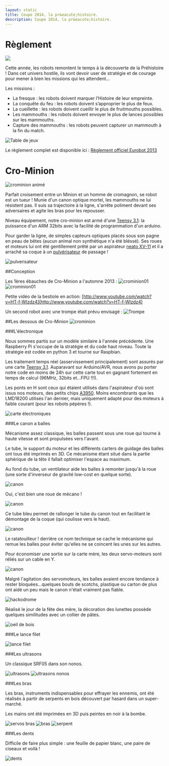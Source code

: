 ```yaml
---
layout: static
title: Coupe 2014, la pr&eacute;histoire.
description: Coupe 2014, la pr&eacute;histoire.
---
```


# Règlement

![](prehistobot.png)


Cette année, les robots remontent le temps à la découverte de la Préhistoire ! Dans cet univers hostile, ils vont devoir user de stratégie et de courage pour mener à bien les missions qui les attendent…

Les missions :


- La fresque : les robots doivent marquer l’Histoire de leur empreinte.
- La conquête du feu : les robots doivent s’approprier le plus de feux.
- La cueillette : les robots doivent cueillir le plus de fruitmouths possibles.
- Les mammouths : les robots doivent envoyer le plus de lances possibles sur les mammouths.
- Capture des mammouths : les robots peuvent capturer un mammouth à la fin du match.


![Table de jeux](map.png)

Le règlement complet est disponible ici : [Règlement officiel Eurobot 2013](Rules2014VersionfinaleEurobot.pdf)


# Cro-Minion

![crominion animé](crominion-animation.gif)

Parfait croisement entre un Minion et un homme de cromagnon, se robot est un tueur ! Munie d'un canon optique mortel, les mammouths ne lui résistent pas. Il suis sa trajectoire à la ligne, s'arrête poliment devant ses adversaires et agite les bras pour les repousser. 

Niveau équipement, notre cro-minion est armé d'une [Teensy 3.1](http://www.pjrc.com/store/teensy31.html "Teensy 3.1"): la puissance d'un ARM 32bits avec la facilité de programmation d'un arduino.

Pour garder la ligne, de simples capteurs optiques placés sous son pagne en peau de bêtes (aucun animal non synthétique n'a été bléssé). Ses roues et moteurs lui ont été gentillement prêté par un aspirateur [neato XV-11](http://www.neatorobotics.com/series/xv/) et il a arraché sa coque à un [pulvérisateur](http://www.leroymerlin.fr/v3/p/produits/pulverisateur-a-pression-prealable-e42621) de passage !

![pulverisateur](pulverisateur.jpg)


##Conception

Les 1ères ébauches de Cro-Minion a l'automne 2013 :
![crominion01](crominion.png)
![crominion01](schema_avec_explication_et_peau.jpg)

Petite vidéo de la bestiole en action: [http://www.youtube.com/watch?v=HT-f-Wlzdz4](http://www.youtube.com/watch?v=HT-f-Wlzdz4)

Un second robot avec une trompe était prévu envisagé :
![Trompe](trompe_2.jpg)


##Les dessous de Cro-Minion
![crominion](crominion-open-door.gif)

###L'électronique

Nous sommes partis sur un modèle similaire à l'année précédente. Une Raspberry Pi s'occupe de la stratégie et du code haut niveau. Toute la stratégie est codée en python 3 et tourne sur Raspbian.

Les traitement temps réel (asservissement principalement) sont assurés par une carte [Teensy 3.1](http://www.pjrc.com/store/teensy31.html "Teensy 3.1"). Auparavant sur Arduino/AVR, nous avons pu porter notre code en moins de 24h sur cette carte tout en gagnant fortement en temps de calcul (96MHz, 32bits et...FPU !!!).

Les ponts en H sont ceux qui étaient utilisés dans l'aspirateur d'où sont issus nos moteurs, des petits chips [A3950](http://www.allegromicro.com/~/Media/Files/Datasheets/A3950-Datasheet.ashx). Moins encombrants que les LMD18200 utilisés l'an dernier, mais uniquement adapté pour des moteurs à faible courant (pour les robots pépères !).

![carte électroniques](crominion-elec.jpg)

###Le canon a balles

Mécanisme assez classique, les balles passent sous une roue qui tourne à haute vitesse et sont propulsées vers l'avant.

Le tube, le support du moteur et les différents carters de guidage des balles ont tous été imprimés en 3D. Ce mécanisme étant situé dans la partie sphérique de la tête il fallait optimiser l'espace au maximum.

Au fond du tube, un ventilateur aide les balles à remonter jusqu'à la roue (une sorte d'inverseur de gravité low-cost en quelque sorte).

![canon](crominion-canon.jpg)

Oui, c'est bien une roue de mécano !

![canon](crominion-canon02.jpg)

Ce tube bleu permet de rallonger le tube du canon tout en facilitant le démontage de la coque (qui coulisse vers le haut).

![canon](crominion-canon.gif)

Le ratatouilleur ! derrière ce nom technique se cache le mécanisme qui remue les balles pour éviter qu'elles ne se coincent les unes sur les autres.

Pour économiser une sortie sur la carte mère, les deux servo-moteurs sont réliés sur un cable en Y.

![canon](crominion-ratatouilleur.jpg)

Malgré l'agitation des servomoteurs, les balles avaient encore tendance à rester bloquées...quelques bouts de scotchs, plastique ou carton de plus ont aidé un peu mais le canon n'était vraiment pas fiable.

![hackodrome](crominion-hackodrome.jpg)

Réalisé le jour de la fête des mère, la décoration des lunettes possède quelques similitudes avec un collier de pâtes.

![oeil de bois](crominion-oeuil-bois.jpg)


###Le lance filet

![lance filet](crominion-lance-fillet.jpg)

###Les ultrasons

Un classique SRF05 dans son nonos.

![ultrasons](crominion-ultrason.jpg)
![ultrasons nonos](crominion-ultrason-os.jpg)

###Les bras

Les bras, instruments indispensables pour effrayer les ennemis, ont été réalisés à partir de serpents en bois découvert par hasard dans un super-marché.

Les mains ont été imprimées en 3D puis peintes en noir à la bombe.

![servos bras](crominio-servo-bras.jpg)
![bras](crominion-bras.jpg)
![serpent](serpent.jpg)

###Les dents

Difficile de faire plus simple : une feuille de papier blanc, une paire de ciseaux et voilà ! 

![dents](crominion-dents.jpg)
